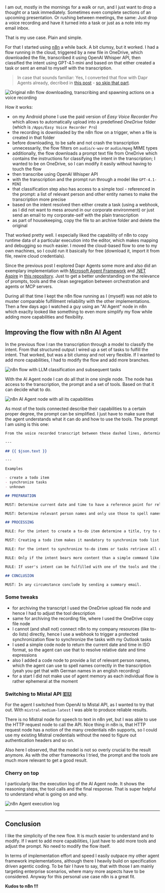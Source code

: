 I am out, mostly in the mornings for a walk or run, and I just want to drop a thought or a task immediately. Sometimes even complete sections of an upcoming presentation. Or rushing between meetings, the same: Just drop a voice recording and have it turned into a task or just as a note into my email inbox.

That is my use case. Plain and simple.

For that I started using [n8n](https://n8n.io) a while back. A bit clumsy, but it worked. I had a flow running in the cloud, triggered by a new file in OneDrive, which downloaded the file, transcribed it using OpenAI Whisper API, then classified the intent using GPT-4.1-mini and based on that either created a task or sent an email to myself with the transcription.

> In case that sounds familiar: Yes, I converted that flow with Dapr Agents already, decribed in [this post](https://dev.to/kaiwalter/dipping-into-dapr-agentic-workflows-fbi) - [so skip that part](#improving-n8n).

![Original n8n flow downloading, transcribing and spawning actions on a voice recording](../images/dapr-agents-original-n8n-flow.png)

How it works:

- on my Android phone I use the paid version of _Easy Voice Recorder Pro_ which allows to automatically upload into a predefined _OneDrive_ folder (which is `/Apps/Easy Voice Recorder Pro`)
- the recording is downloaded by the n8n flow on a trigger, when a file is created in that folder
- before downloading, to be safe and not crash the transcription unnecessarily, the flow filters on `audio/x-wav` or `audio/mpeg` MIME types
- additionally, the flow downloads a prompt text file from OneDrive which contains the instructions for classifying the intent in the transcription; I wanted to be on OneDrive, so I can modify it easily without having to touch the flow
- then transcribe using OpenAI Whisper API
- with the transcription and the prompt run through a model like `GPT-4.1-MINI`
- that classification step also has access to a simple tool - referenced in the prompt: a list of relevant person and other entity names to make the transcription more precise
- based on the intent resolved then either create a task (using a webhook, as I did not want to mess around in our corporate environment) or just send an email to my corporate-self with the plain transcription
- as part of housekeeping, copy the file to an archive folder and delete the original

That worked pretty well. I especially liked the capability of n8n to copy runtime data of a particular execution into the editor, which makes mapping and debugging so much easier. I moved the cloud-based flow to one to my own machines, so I could run it basically for free (download it, import it from file, rewire cloud credentials).

Since the previous post I explored Dapr Agents some more and also did an exemplary implementation with [Microsoft Agent Framework](https://github.com/microsoft/agent-framework) and [.NET Aspire](https://learn.microsoft.com/en-us/dotnet/aspire/) in [this repository](https://github.com/KaiWalter/agent-framework-voice2action). Just to get a better understanding on the relevance of prompts, tools and the clean segregation between orchestration and agents or MCP servers.

During all that time I kept the n8n flow running as I (myself) was not able to muster comparable fulfillment reliability with the other implementations. Then a few days ago I watched a guy using an "AI Agent" node in n8n which exaclty looked like something to even more simplify my flow while adding more capabilities and flexibility.

## Improving the flow with n8n AI Agent<a name="improving-n8n"></a>

In the previous flow I ran the transcription through a model to classify the intent. From that structured output I wired up a set of tasks to fulfill the intent. That worked, but was a bit clumsy and not very flexible. If I wanted to add more capabilities, I had to modify the flow and add more branches.

![n8n flow with LLM classification and subsequent tasks](../images/2025-10-n8n-old-logic.png)

With the AI Agent node I can do all that in one single node. The node has access to the transcription, the prompt and a set of tools. Based on that it can decide what to do.

![n8n AI Agent node with all its capabilities](../images/2025-10-n8n-ai-agent-node.jpg)

As most of the tools connected describe their capabilities to a certain proper degree, the prompt can be simplified. I just have to make sure that the agent understands what it can do and how to use the tools. The prompt I am using is this one:

```markdown
From the voice recorded transcript between these dashed lines, determine the user's intent.

---

## {{ $json.text }}

---

Examples

- create a todo item
- synchronize tasks
- unknown

## PREPARATION

MUST: Determine current date and time to have a reference point for relative date and time expressions in the user's intent.

MUST: Determine relevant person names and only use those to spell names correctly if those are stated in the transcript. Do not add to intent or content.

## PROCESSING

RULE: For the intent to create a to-do item determine a title, try to determine a due date and time for the task and also a reminder date and time. When due dates or reminders are expressed relatively (e.g. next Monday) use available tools to convert into ISO datetime and assume a CET or CEST time zone. Omit reminder or due date in the tool call, if not determined. Do not pass empty strings.

MUST: Creating a todo item makes it mandatory to synchronize todo list. For that synchronization the id of the created todo item is required.

RULE: For the intent to synchronize to-do items or tasks retrieve all open to-do items and initiate a synchronization with the id of each to-do item.

RULE: Only if the intent bears more content than a simple command like "synchronize tasks", archive the transcript and archive the recording file.

RULE: If user's intent can be fulfilled with one of the tools and the input information for the tool is sufficient, do not ask for approval and just proceed and conclude the request.

## CONCLUSION

MUST: In any circumstance conclude by sending a summary email.
```

### Some tweaks

- for archiving the transcript I used the OneDrive upload file node and hence I had to adjust the tool description
- same for archiving the recording file, where I used the OneDrive copy file node
- I cannot (and shall not) connect n8n to my company resources (like to-do lists) directly, hence I use a webhook to trigger a protected synchronization flow to synchronize the tasks with my Outlook tasks
- I used a simple code node to return the current date and time in ISO format, so the agent can use that to resolve relative date and time expressions
- also I added a code node to provide a list of relevant person names, which the agent can use to spell names correctly in the transcription (yeah you get that with German names in an english recording)
- for a start I did not make use of agent memory as each individual flow is rather ephemeral at the moment

### Switching to Mistal API 🇪🇺

For the agent I switched from OpenAI to Mistal API, as I wanted to try that out. With `mistral-medium-latest` I was able to produce reliable results.

There is no Mistral node for speech to text in n8n yet, but I was able to use the HTTP request node to call the API. Nice thing in n8n is, that HTTP request node has a notion of the many credentials n8n supports, so I could use my existing Mistral credentials without the need to figure out authentication headers and so on.

Also here I observed, that the model is not so overly crucial to the result anymore. As with the other frameworks I tried, the prompt and the tools are much more relevant to get a good result.

### Cherry on top

I particularly like the execution log of the AI Agent node. It shows the reasoning steps, the tool calls and the final response. That is super helpful to understand what is going on and why.

![n8n Agent execution log](../images/2025-10-n8n-flow-agent-log.jpg)

---

## Conclusion

I like the simplicity of the new flow. It is much easier to understand and to modify. If I want to add more capabilities, I just have to add more tools and adjust the prompt. No need to modify the flow itself.

In terms of implementation effort and speed I easily outpace my other agent framework implementations, although there I heavily build on specification driven agentic coding. To be fair I have to say, that with those I am mainly targeting enterprise scenarios, where many more aspects have to be considered. Anyway for this personal use case n8n is a great fit.

**Kudos to n8n !!!**
